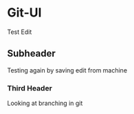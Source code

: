 # Git-UI

Test Edit

## Subheader
Testing again by saving edit from machine

### Third Header 
Looking at branching in git 
